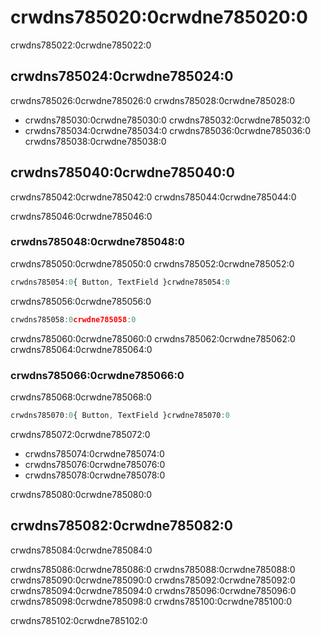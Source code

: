 # crwdns785020:0crwdne785020:0

<p class="description">crwdns785022:0crwdne785022:0</p>

## crwdns785024:0crwdne785024:0

crwdns785026:0crwdne785026:0 crwdns785028:0crwdne785028:0

- crwdns785030:0crwdne785030:0 crwdns785032:0crwdne785032:0
- crwdns785034:0crwdne785034:0 crwdns785036:0crwdne785036:0 crwdns785038:0crwdne785038:0

## crwdns785040:0crwdne785040:0

crwdns785042:0crwdne785042:0 crwdns785044:0crwdne785044:0

crwdns785046:0crwdne785046:0

### crwdns785048:0crwdne785048:0

crwdns785050:0crwdne785050:0 crwdns785052:0crwdne785052:0

```js
crwdns785054:0{ Button, TextField }crwdne785054:0
```

crwdns785056:0crwdne785056:0

```js
crwdns785058:0crwdne785058:0
```

crwdns785060:0crwdne785060:0 crwdns785062:0crwdne785062:0 crwdns785064:0crwdne785064:0

### crwdns785066:0crwdne785066:0

crwdns785068:0crwdne785068:0

```js
crwdns785070:0{ Button, TextField }crwdne785070:0
```

crwdns785072:0crwdne785072:0

- crwdns785074:0crwdne785074:0
- crwdns785076:0crwdne785076:0
- crwdns785078:0crwdne785078:0

crwdns785080:0crwdne785080:0

## crwdns785082:0crwdne785082:0

crwdns785084:0crwdne785084:0

crwdns785086:0crwdne785086:0 crwdns785088:0crwdne785088:0 crwdns785090:0crwdne785090:0 crwdns785092:0crwdne785092:0 crwdns785094:0crwdne785094:0 crwdns785096:0crwdne785096:0 crwdns785098:0crwdne785098:0 crwdns785100:0crwdne785100:0

crwdns785102:0crwdne785102:0